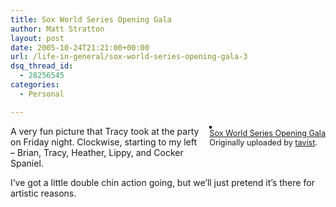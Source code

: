 ```yaml
---
title: Sox World Series Opening Gala
author: Matt Stratton
layout: post
date: 2005-10-24T21:21:00+00:00
url: /life-in-general/sox-world-series-opening-gala-3
dsq_thread_id:
  - 28256545
categories:
  - Personal

---
```

<div style="float:right;margin-left:10px;margin-bottom:10px;">
  <a href="https://www.flickr.com/photos/92514650@N00/55782947/" title="photo sharing"><img src="https://static.flickr.com/32/55782947_86686b5ec3_m.jpg" alt="" style="border:solid 2px #000000;" /></a> <br /> <span style="font-size:.9em;margin-top:0;"> <a href="https://www.flickr.com/photos/92514650@N00/55782947/">Sox World Series Opening Gala</a> <br /> Originally uploaded by <a href="https://www.flickr.com/people/92514650@N00/">tavist</a>. </span>
</div>

A very fun picture that Tracy took at the party on Friday night. Clockwise, starting to my left &#8211; Brian, Tracy, Heather, Lippy, and Cocker Spaniel. 

I&#8217;ve got a little double chin action going, but we&#8217;ll just pretend it&#8217;s there for artistic reasons.